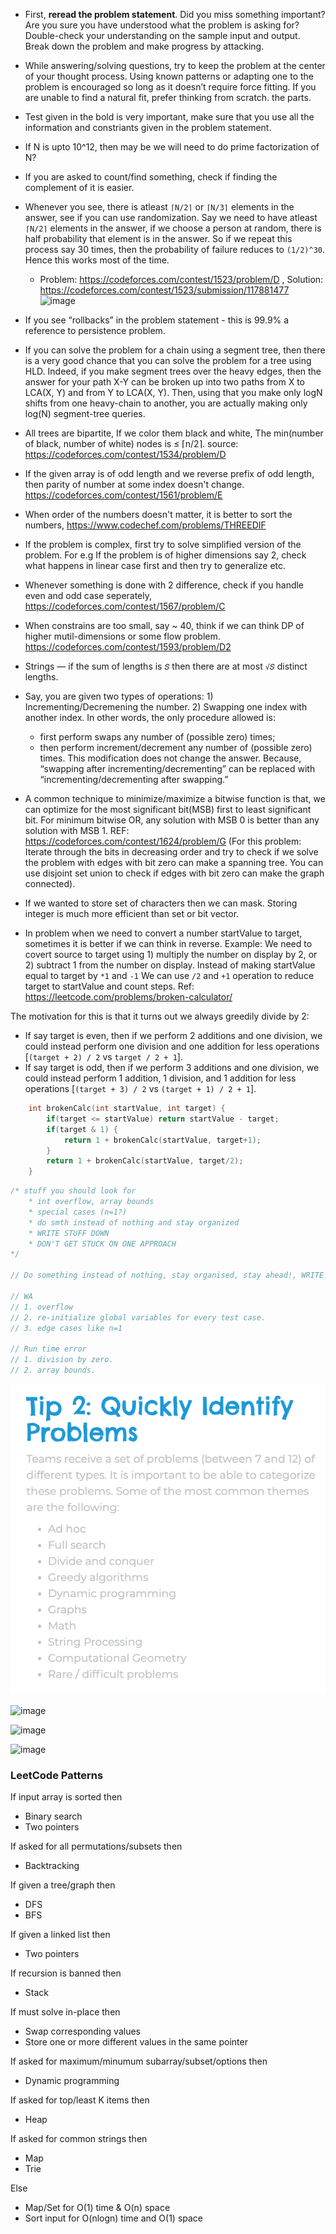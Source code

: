 * First, **reread the problem statement**. Did you miss something important? Are you sure you have understood what the problem is asking for? Double-check your understanding on the sample input and output. Break down the problem and make progress by attacking.
* While answering/solving questions, try to keep the problem at the center of your thought process. Using
known patterns or adapting one to the problem is encouraged so long as it doesn’t require force
fitting. If you are unable to find a natural fit, prefer thinking from scratch.
the parts.
* Test given in the bold is very important, make sure that you use all the information and constriants given in the problem statement.
* If N is upto 10^12, then may be we will need to do prime factorization of N?
* If you are asked to count/find something, check if finding the complement of it is easier.
* Whenever you see, there is atleast `⌈N/2⌉` or `⌈N/3⌉` elements in the answer, see if you can use randomization. Say we need to have atleast `⌈N/2⌉` elements in the answer, if we choose a person at random, there is half probability that element is in the answer. So if we repeat this process say 30 times, then the probability of failure reduces to `(1/2)^30`. Hence this works most of the time.
  * Problem: https://codeforces.com/contest/1523/problem/D , Solution: https://codeforces.com/contest/1523/submission/117881477
  ![image](https://user-images.githubusercontent.com/19663316/120113940-6f380a00-c19a-11eb-8a77-b3c4c761a32d.png)
* If you see “rollbacks” in the problem statement - this is 99.9% a reference to persistence problem.
* If you can solve the problem for a chain using a segment tree, then there is a very good chance that you can solve the problem for a tree using HLD. Indeed, if you make segment trees over the heavy edges, then the answer for your path X-Y can be broken up into two paths from X to LCA(X, Y) and from Y to LCA(X, Y). Then, using that you make only logN shifts from one heavy-chain to another, you are actually making only log(N) segment-tree queries.
* All trees are bipartite, If we color them black and white, The min(number of black, number of white) nodes is ≤ ⌈n/2⌉. source: https://codeforces.com/contest/1534/problem/D
* If the given array is of odd length and we reverse prefix of odd length, then parity of number at some index doesn't change. https://codeforces.com/contest/1561/problem/E
* When order of the numbers doesn't matter, it is better to sort the numbers, https://www.codechef.com/problems/THREEDIF
* If the problem is complex, first try to solve simplified version of the problem. For e.g If the problem is of higher dimensions say 2, check what happens in linear case first and then try to generalize etc.
* Whenever something is done with 2 difference, check if you handle even and odd case seperately, https://codeforces.com/contest/1567/problem/C
* When constrains are too small, say ~ 40, think if we can think DP of higher mutil-dimensions or some flow problem. https://codeforces.com/contest/1593/problem/D2
* Strings — if the sum of lengths is `𝑆` then there are at most `√𝑆` distinct lengths.
* Say, you are given two types of operations: 1) Incrementing/Decremening the number. 2) Swapping one index with another index. In other words, the only procedure allowed is:

   - first perform swaps any number of (possible zero) times;
   - then perform increment/decrement any number of (possible zero) times.
This modification does not change the answer. Because, “swapping after incrementing/decrementing” can be replaced with “incrementing/decrementing after swapping.”
* A common technique to minimize/maximize a bitwise function is that, we can optimize for the most significant bit(MSB) first to least significant bit. For minimum bitwise OR, any solution with MSB 0 is better than any solution with MSB 1. REF: https://codeforces.com/contest/1624/problem/G (For this problem: Iterate through the bits in decreasing order and try to check if we solve the problem with edges with bit zero can make a spanning tree. You can use disjoint set union to check if edges with bit zero can make the graph connected).
* If we wanted to store set of characters then we can mask. Storing integer is much more efficient than set or bit vector.
* In problem when we need to convert a number startValue to target, sometimes it is better if we can think in reverse. Example: We need to covert source to target using 1) multiply the number on display by 2, or 2) subtract 1 from the number on display. Instead of making startValue equal to target by `*1` and `-1` We can use `/2` and `+1` operation to reduce target to startValue and count steps. Ref: https://leetcode.com/problems/broken-calculator/

The motivation for this is that it turns out we always greedily divide by 2:
* If say target is even, then if we perform 2 additions and one division, we could instead perform one division and one addition for less operations [`(target + 2) / 2` vs `target / 2 + 1`].
* If say target is odd, then if we perform 3 additions and one division, we could instead perform 1 addition, 1 division, and 1 addition for less operations [`(target + 3) / 2` vs `(target + 1) / 2 + 1`].

```cpp
    int brokenCalc(int startValue, int target) {
        if(target <= startValue) return startValue - target;
        if(target & 1) {
            return 1 + brokenCalc(startValue, target+1);
        }
        return 1 + brokenCalc(startValue, target/2);
    }
```

```cpp
/* stuff you should look for
	* int overflow, array bounds
	* special cases (n=1?)
	* do smth instead of nothing and stay organized
	* WRITE STUFF DOWN
	* DON'T GET STUCK ON ONE APPROACH
*/

// Do something instead of nothing, stay organised, stay ahead!, WRITE STUFF DOWN

// WA
// 1. overflow
// 2. re-initialize global variables for every test case.
// 3. edge cases like n=1

// Run time error
// 1. division by zero.
// 2. array bounds.
```

![](images/observations_17_oct_2021.png)

![image](https://user-images.githubusercontent.com/19663316/140021477-e23d5ef4-7ddd-4ffc-8111-d8d735943530.png)

![image](https://user-images.githubusercontent.com/19663316/140021439-6df2a48e-391b-491a-a412-37de619028ac.png)

![image](https://user-images.githubusercontent.com/19663316/142221056-b26cb7bf-0d78-4b4d-90ab-248aa93656f8.png)


### LeetCode Patterns

If input array is sorted then
- Binary search
- Two pointers

If asked for all permutations/subsets then
- Backtracking

If given a tree/graph then
- DFS
- BFS

If given a linked list then
- Two pointers

If recursion is banned then
- Stack

If must solve in-place then
- Swap corresponding values
- Store one or more different values in the same pointer

If asked for maximum/minumum subarray/subset/options then
- Dynamic programming

If asked for top/least K items then
- Heap

If asked for common strings then
- Map
- Trie

Else
- Map/Set for O(1) time & O(n) space
- Sort input for O(nlogn) time and O(1) space
